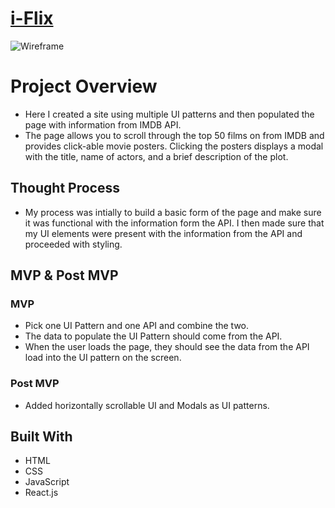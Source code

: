 # <strong> [i-Flix]()</strong>

![Wireframe](https://res.cloudinary.com/dsk8h1adc/image/upload/v1650817442/Screen_Shot_2022-04-24_at_12.20.52_PM_um83tq.png)

# Project Overview 
- Here I created a site using multiple UI patterns and then populated the page with information from IMDB API.
- The page allows you to scroll through the top 50 films on from IMDB and provides click-able movie posters. Clicking the posters displays a modal with the title, name of actors, and a brief description of the plot.

## Thought Process
- My process was intially to build a basic form of the page and make sure it was functional with the information form the API. I then made sure that my UI elements were present with the information from the API and proceeded with styling.

## MVP & Post MVP

### MVP
- Pick one UI Pattern and one API and combine the two.
- The data to populate the UI Pattern should come from the API.
- When the user loads the page, they should see the data from the API load into the UI pattern on the screen.

### Post MVP
- Added horizontally scrollable UI and Modals as UI patterns.

## Built With
- HTML
- CSS
- JavaScript
- React.js


